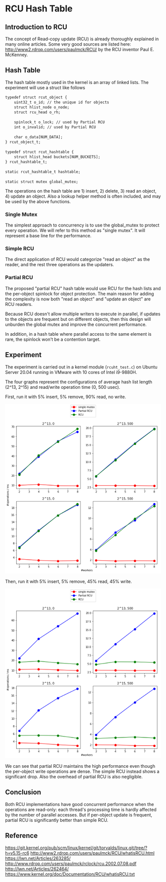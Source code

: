 # RCU Hash Table

## Introduction to RCU

The concept of Read-copy update (RCU) is already thoroughly explained in many online articles. Some very good sources are listed here: http://www2.rdrop.com/users/paulmck/RCU/ by the RCU inventor Paul E. McKenney.

## Hash Table

The hash table mostly used in the kernel is an array of linked lists. The experiment will use a struct like follows

```
typedef struct rcut_object {
	uint32_t o_id; // the unique id for objects
	struct hlist_node o_node;
	struct rcu_head o_rh;

	spinlock_t o_lock; // used by Partial RCU
	int o_invalid; // used by Partial RCU

	char o_data[NUM_DATA];
} rcut_object_t;

typedef struct rcut_hashtable {
	struct hlist_head buckets[NUM_BUCKETS];
} rcut_hashtable_t;

static rcut_hashtable_t hashtable;

static struct mutex global_mutex;

```

The operations on the hash table are 1) insert, 2) delete, 3) read an object, 4) update an object. 
Also a lookup helper method is often included, and may be used by the above functions. 

### Single Mutex

The simplest approach to concurrency is to use the global_mutex to protect every operation. We will refer to this method as "single mutex". It will represent a base line for the performance.

### Simple RCU

The direct application of RCU would categorize "read an object" as the reader, and the rest three operations as the updaters. 

### Partial RCU

The proposed "partial RCU" hash table would use RCU for the hash lists and the per-object spinlock for object protection. The main reason for adding the complexity is now both "read an object" and "update an object" are RCU readers. 

Because RCU doesn't allow multiple writers to execute in parallel, if updates to the objects are frequent but on different objects, then this design will unburden the global mutex and improve the concurrent performance. 

In addition, in a hash table where parallel access to the same element is rare, the spinlock won't be a contention target. 

## Experiment

The experiment is carried out in a kernel module (`rcuht_test.c`) on Ubuntu Server 20.04 running in VMware with 10 cores of Intel i9-9880H. 

The four graphs represent the configurations of average hash list length (2^13, 2^15) and read/write operation time (0, 500 usec). 

First, run it with 5% insert, 5% remove, 90% read, no write.

![Test result 1](data/0_write.png)

Then, run it with 5% insert, 5% remove, 45% read, 45% write.

![Test result 2](data/45_write.png)

We can see that partial RCU maintains the high performance even though the per-object write operations are dense. The simple RCU instead shows a significant drop. Also the overhead of partial RCU is also negligible. 

## Conclusion

Both RCU implementations have good concurrent performance when the operations are read-only: each thread's processing time is hardly affected by the number of parallel accesses. But if per-object update is frequent, partial RCU is significantly better than  simple RCU. 


## Reference

https://git.kernel.org/pub/scm/linux/kernel/git/torvalds/linux.git/tree/?h=v5.15-rc6
http://www2.rdrop.com/users/paulmck/RCU/whatisRCU.html
https://lwn.net/Articles/263285/
http://www.rdrop.com/users/paulmck/rclock/rcu.2002.07.08.pdf
http://lwn.net/Articles/262464/
https://www.kernel.org/doc/Documentation/RCU/whatisRCU.txt
